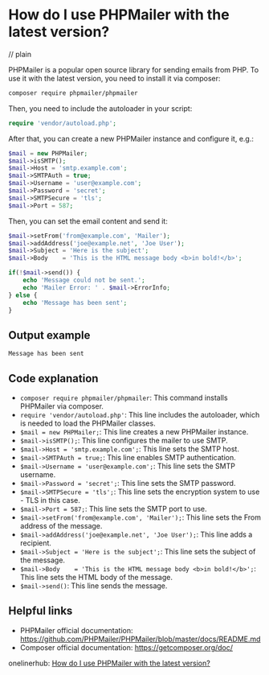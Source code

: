 # How do I use PHPMailer with the latest version?
// plain

PHPMailer is a popular open source library for sending emails from PHP. To use it with the latest version, you need to install it via composer:

```bash
composer require phpmailer/phpmailer
```

Then, you need to include the autoloader in your script:

```php
require 'vendor/autoload.php';
```

After that, you can create a new PHPMailer instance and configure it, e.g.:

```php
$mail = new PHPMailer;
$mail->isSMTP();
$mail->Host = 'smtp.example.com';
$mail->SMTPAuth = true;
$mail->Username = 'user@example.com';
$mail->Password = 'secret';
$mail->SMTPSecure = 'tls';
$mail->Port = 587;
```

Then, you can set the email content and send it:

```php
$mail->setFrom('from@example.com', 'Mailer');
$mail->addAddress('joe@example.net', 'Joe User');
$mail->Subject = 'Here is the subject';
$mail->Body    = 'This is the HTML message body <b>in bold!</b>';

if(!$mail->send()) {
    echo 'Message could not be sent.';
    echo 'Mailer Error: ' . $mail->ErrorInfo;
} else {
    echo 'Message has been sent';
}
```

## Output example
 `Message has been sent`

## Code explanation


- `composer require phpmailer/phpmailer`: This command installs PHPMailer via composer.
- `require 'vendor/autoload.php'`: This line includes the autoloader, which is needed to load the PHPMailer classes.
- `$mail = new PHPMailer;`: This line creates a new PHPMailer instance.
- `$mail->isSMTP();`: This line configures the mailer to use SMTP.
- `$mail->Host = 'smtp.example.com';`: This line sets the SMTP host.
- `$mail->SMTPAuth = true;`: This line enables SMTP authentication.
- `$mail->Username = 'user@example.com';`: This line sets the SMTP username.
- `$mail->Password = 'secret';`: This line sets the SMTP password.
- `$mail->SMTPSecure = 'tls';`: This line sets the encryption system to use - TLS in this case.
- `$mail->Port = 587;`: This line sets the SMTP port to use.
- `$mail->setFrom('from@example.com', 'Mailer');`: This line sets the From address of the message.
- `$mail->addAddress('joe@example.net', 'Joe User');`: This line adds a recipient.
- `$mail->Subject = 'Here is the subject';`: This line sets the subject of the message.
- `$mail->Body    = 'This is the HTML message body <b>in bold!</b>';`: This line sets the HTML body of the message.
- `$mail->send()`: This line sends the message.

## Helpful links
- PHPMailer official documentation: https://github.com/PHPMailer/PHPMailer/blob/master/docs/README.md
- Composer official documentation: https://getcomposer.org/doc/

onelinerhub: [How do I use PHPMailer with the latest version?](https://onelinerhub.com/phpmailer/how-do-i-use-phpmailer-with-the-latest-version)